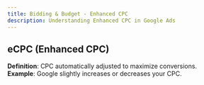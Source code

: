 ```yaml
---
title: Bidding & Budget - Enhanced CPC
description: Understanding Enhanced CPC in Google Ads
---
```


## eCPC (Enhanced CPC)
**Definition**: CPC automatically adjusted to maximize conversions.  
**Example**: Google slightly increases or decreases your CPC.